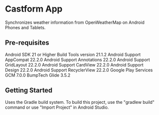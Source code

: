 Castform App
===================================

Synchronizes weather information from OpenWeatherMap on Android Phones and Tablets.

Pre-requisites
--------------
Android SDK 21 or Higher
Build Tools version 21.1.2
Android Support AppCompat 22.2.0
Android Support Annotations 22.2.0
Android Support GridLayout 22.2.0
Android Support CardView 22.2.0
Android Support Design 22.2.0
Android Support RecyclerView 22.2.0
Google Play Services GCM 7.0.0
BumpTech Glide 3.5.2


Getting Started
---------------
Uses the Gradle build system.  To build this project, use the
"gradlew build" command or use "Import Project" in Android Studio.
